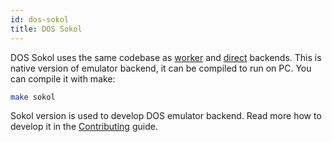 ```yaml
---
id: dos-sokol 
title: DOS Sokol
---
```


DOS Sokol uses the same codebase as [worker](dos-worker.md) and [direct](dos-direct.md) backends. This is native version
of emulator backend, it can be compiled to run on PC. You can compile it with make:

```bash
make sokol
```

Sokol version is used to develop DOS emulator backend. Read more how to develop it in the [Contributing](contributing-emulators.md) guide.
